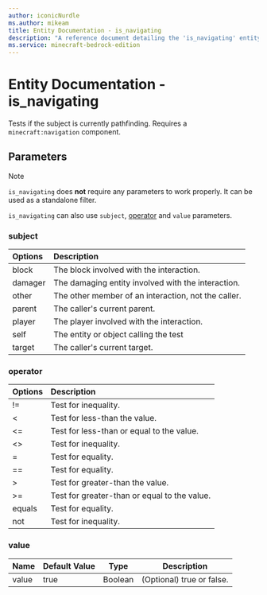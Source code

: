 ```yaml
---
author: iconicNurdle
ms.author: mikeam
title: Entity Documentation - is_navigating
description: "A reference document detailing the 'is_navigating' entity filter"
ms.service: minecraft-bedrock-edition
---
```


# Entity Documentation - is_navigating

Tests if the subject is currently pathfinding. Requires a `minecraft:navigation` component.

## Parameters

> [!NOTE]
> `is_navigating` does **not** require any parameters to work properly. It can be used as a standalone filter.
>
> `is_navigating` can also use `subject`, [operator](../Definitions/NestedTables/operator.md) and `value` parameters.

### subject

| Options| Description |
|:-----------|:-----------|
| block| The block involved with the interaction. |
| damager| The damaging entity involved with the interaction. |
| other| The other member of an interaction, not the caller. |
| parent| The caller's current parent. |
| player| The player involved with the interaction. |
| self| The entity or object calling the test |
| target| The caller's current target. |

### operator

| Options| Description |
|:-----------|:-----------|
| !=| Test for inequality. |
| <| Test for less-than the value. |
| <=| Test for less-than or equal to the value. |
| <>| Test for inequality. |
| =| Test for equality. |
| ==| Test for equality. |
| >| Test for greater-than the value. |
| >=| Test for greater-than or equal to the value. |
| equals| Test for equality. |
| not| Test for inequality. |

### value

|Name |Default Value  |Type  |Description  |
|---------|---------|---------|---------|
|value |true |Boolean |(Optional) true or false. |


